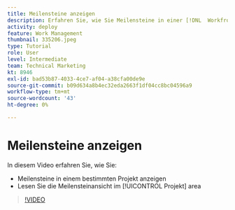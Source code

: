```yaml
---
title: Meilensteine anzeigen
description: Erfahren Sie, wie Sie Meilensteine in einer [!DNL  Workfront] Projekt erstellen und die Meilensteinansicht im [!UICONTROL Projekt] Bereich.
activity: deploy
feature: Work Management
thumbnail: 335206.jpeg
type: Tutorial
role: User
level: Intermediate
team: Technical Marketing
kt: 8946
exl-id: bad53b87-4033-4ce7-af04-a38cfa00de9e
source-git-commit: b09d634a8b4ec32eda2663f1df04cc8bc04596a9
workflow-type: tm+mt
source-wordcount: '43'
ht-degree: 0%

---
```


# Meilensteine anzeigen

In diesem Video erfahren Sie, wie Sie:

* Meilensteine in einem bestimmten Projekt anzeigen
* Lesen Sie die Meilensteinansicht im [!UICONTROL Projekt] area

>[!VIDEO](https://video.tv.adobe.com/v/335206/?quality=12)
